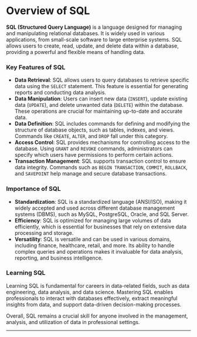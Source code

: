 # Overview of SQL

**SQL (Structured Query Language)** is a language designed for managing and manipulating relational databases. It is widely used in various applications, from small-scale software to large enterprise systems. SQL allows users to create, read, update, and delete data within a database, providing a powerful and flexible means of handling data.

### Key Features of SQL

- **Data Retrieval**: SQL allows users to query databases to retrieve specific data using the `SELECT` statement. This feature is essential for generating reports and conducting data analysis.
- **Data Manipulation**: Users can insert new data (`INSERT`), update existing data (`UPDATE`), and delete unwanted data (`DELETE`) within the database. These operations are crucial for maintaining up-to-date and accurate data.
- **Data Definition**: SQL includes commands for defining and modifying the structure of database objects, such as tables, indexes, and views. Commands like `CREATE`, `ALTER`, and `DROP` fall under this category.
- **Access Control**: SQL provides mechanisms for controlling access to the database. Using `GRANT` and `REVOKE` commands, administrators can specify which users have permissions to perform certain actions.
- **Transaction Management**: SQL supports transaction control to ensure data integrity. Commands such as `BEGIN TRANSACTION`, `COMMIT`, `ROLLBACK`, and `SAVEPOINT` help manage and secure database transactions.

### Importance of SQL

- **Standardization**: SQL is a standardized language (ANSI/ISO), making it widely accepted and used across different database management systems (DBMS), such as MySQL, PostgreSQL, Oracle, and SQL Server.
- **Efficiency**: SQL is optimized for managing large volumes of data efficiently, which is essential for businesses that rely on extensive data processing and storage.
- **Versatility**: SQL is versatile and can be used in various domains, including finance, healthcare, retail, and more. Its ability to handle complex queries and operations makes it invaluable for data analysis, reporting, and business intelligence.

### Learning SQL

Learning SQL is fundamental for careers in data-related fields, such as data engineering, data analysis, and data science. Mastering SQL enables professionals to interact with databases effectively, extract meaningful insights from data, and support data-driven decision-making processes.

Overall, SQL remains a crucial skill for anyone involved in the management, analysis, and utilization of data in professional settings.

---